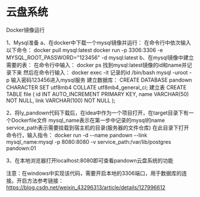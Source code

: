 # 云盘系统
Docker镜像运行

1、Mysql准备
  a、在docker中下载一个mysql镜像并运行：
    在命令行中依次输入以下命令：
    docker pull mysql:latest
    docker run -p 3306:3306 -e MYSQL_ROOT_PASSWORD="123456" -d mysql:latest
  b、在mysql镜像中建立需要的表：
    在命令行中输入：
      docker ps
    找到mysql:latest镜像的id和name并记录下来
    然后在命令行输入：
      docker exec -it 记录的id /bin/bash
      mysql -uroot -p
    输入密码123456进入mysql服务
    建立数据库：
      CREATE DATABASE pandown
        CHARACTER SET utf8mb4
        COLLATE utf8mb4_general_ci;
    建立表
      CREATE TABLE file (
        id INT AUTO_INCREMENT PRIMARY KEY,
        name VARCHAR(50) NOT NULL,
        link VARCHAR(100) NOT NULL
      );

2、将ly_pandown代码下载后，在idea中作为一个项目打开，在target目录下有一个Dockerfile文件
  mysql_name表示在第一步中记录的mysql的name
  service_path表示需要挂载到宿主机的目录(服务器的文件仓库)
  在此目录下打开命令行，输入指令：
    docker run -d --name pandown --link mysql_name:mysql -p 8080:8080  -v service_path:/var/lib/postgres  pandown:01

3、在本地浏览器打开localhost:8080即可查看pandown云盘系统的功能

注意：在windows中实现该代码，需要开启本地的3306端口，用于数据库的连接。开启方法参考链接：https://blog.csdn.net/weixin_43296313/article/details/127996612
    
    
    

